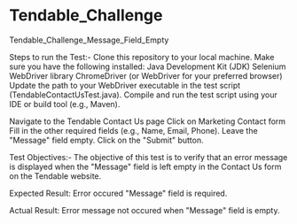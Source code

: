 # Tendable_Challenge
Tendable_Challenge_Message_Field_Empty

Steps to run the Test:-
Clone this repository to your local machine.
Make sure you have the following installed:
Java Development Kit (JDK)
Selenium WebDriver library
ChromeDriver (or WebDriver for your preferred browser)
Update the path to your WebDriver executable in the test script (TendableContactUsTest.java).
Compile and run the test script using your IDE or build tool (e.g., Maven).

Navigate to the Tendable Contact Us page 
Click on Marketing Contact form
Fill in the other required fields (e.g., Name, Email, Phone).
Leave the "Message" field empty.
Click on the "Submit" button.

Test Objectives:-
The objective of this test is to verify that an error message is displayed when the "Message" field is left empty in the Contact Us form on the Tendable website.

Expected Result:
Error occured "Message" field is required.

Actual Result:
Error message not occured when "Message" field is empty.
